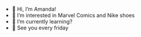 - 👋 Hi, I’m Amanda!
- 👀 I’m interested in Marvel Comics and Nike shoes
- 🌱 I’m currently learning?
- 💞️ See you every friday

<!---
kallyziaa/kallyziaa is a ✨ special ✨ repository because its `README.md` (this file) appears on your GitHub profile.
You can click the Preview link to take a look at your changes.
--->
